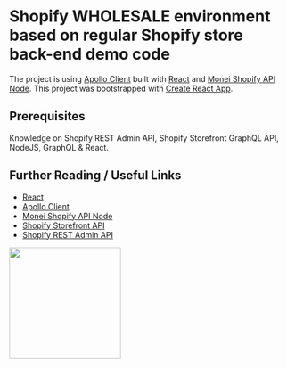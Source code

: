 # Shopify WHOLESALE environment based on regular Shopify store back-end demo code

The project is using [Apollo Client](http://dev.apollodata.com/) built with [React](https://facebook.github.io/react/) and [Monei Shopify API Node](https://github.com/MONEI/Shopify-api-node). This project was bootstrapped with [Create React App](https://github.com/facebookincubator/create-react-app).

## Prerequisites

Knowledge on Shopify REST Admin API, Shopify Storefront GraphQL API, NodeJS, GraphQL & React. 

## Further Reading / Useful Links

* [React](https://facebook.github.io/react/)
* [Apollo Client](http://dev.apollodata.com/)
* [Monei Shopify API Node](https://github.com/MONEI/Shopify-api-node)
* [Shopify Storefront API](https://help.shopify.com/en/api/storefront-api)
* [Shopify REST Admin API](https://help.shopify.com/en/api/reference)


<img src="https://cdn.shopify.com/shopify-marketing_assets/builds/19.0.0/shopify-full-color-black.svg" width="200" />

